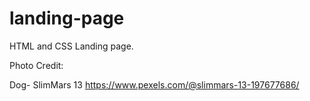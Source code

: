 # landing-page

HTML and CSS Landing page.

Photo Credit:

Dog- SlimMars 13
https://www.pexels.com/@slimmars-13-197677686/
